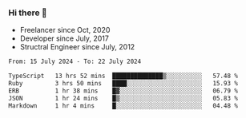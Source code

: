 ### Hi there 👋

- Freelancer since Oct, 2020
- Developer since July, 2017
- Structral Engineer since July, 2012

<!--START_SECTION:waka-->

```txt
From: 15 July 2024 - To: 22 July 2024

TypeScript   13 hrs 52 mins  ██████████████▒░░░░░░░░░░   57.48 %
Ruby         3 hrs 50 mins   ████░░░░░░░░░░░░░░░░░░░░░   15.93 %
ERB          1 hr 38 mins    █▓░░░░░░░░░░░░░░░░░░░░░░░   06.79 %
JSON         1 hr 24 mins    █▒░░░░░░░░░░░░░░░░░░░░░░░   05.83 %
Markdown     1 hr 4 mins     █░░░░░░░░░░░░░░░░░░░░░░░░   04.48 %
```

<!--END_SECTION:waka-->
